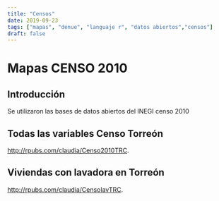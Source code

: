 ```yaml
---
title: "Censos"
date: 2019-09-23
tags: ["mapas", "denue", "languaje r", "datos abiertos","censos"]
draft: false
---
```


# Mapas CENSO 2010
## Introducción

Se utilizaron las bases de datos abiertos del INEGI censo 2010

## Todas las variables Censo Torreón

<http://rpubs.com/claudia/Censo2010TRC>.

## Viviendas con lavadora en Torreón

<http://rpubs.com/claudia/CensolavTRC>.
